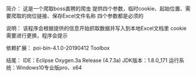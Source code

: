 简介：
这是一个爬取boss直聘的爬虫
提供四个参数，临时cookie、起始位置、需要爬取的岗位链接、保存Excel文件名称
四个参数都是必须的

说明：
该程序会根据提供的信息开始抓取数据并写入到本地Excel文档里
cookie需要进行更换，程序会提示

依赖扩展：
poi-bin-4.1.0-20190412
Toolbox

结尾：
IDE：Eclipse Oxygen.3a Release (4.7.3a)
JDK版本：1.8.0_171
运行系统：Windows10专业版pro、x64

